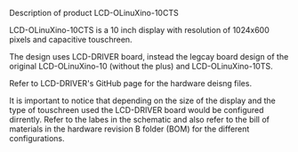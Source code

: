 Description of product LCD-OLinuXino-10CTS

LCD-OLinuXino-10CTS is a 10 inch display
with resolution of 1024x600 pixels and capacitive touschreen.

The design uses LCD-DRIVER board, instead the legcay board design of the original 
LCD-OLinuXino-10 (without the plus) and LCD-OLinuXino-10TS.

Refer to LCD-DRIVER's GitHub page for the hardware deisng files.

It is important to notice that depending on the size of the display and the type of touschreen 
used the LCD-DRIVER board would be configured dirrently. Refer to the labes in the schematic 
and also refer to the bill of materials in the hardware revision B folder (BOM) for the 
different configurations.
